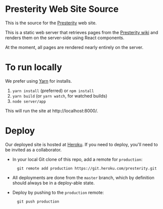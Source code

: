 # Presterity Web Site Source

This is the source for the [Presterity](https://presterity.org/) web site.

This is a static web server that retrieves pages from the
[Presterity wiki](https://presterity.atlassian.net/wiki/discover/all-updates)
and renders them on the server-side using React components.

At the moment, all pages are rendered nearly entirely on the server.

# To run locally

We prefer using [Yarn](https://yarnpkg.com/) for installs.

1. `yarn install` (preferred) or `npm install`
2. `yarn build` (or `yarn watch`, for watched builds)
3. `node server/app`

This will run the site at http://localhost:8000/.

# Deploy

Our deployed site is hosted at [Heroku](https://dashboard.heroku.com/apps/presterity).
If you need to deploy, you'll need to be invited as a collaborator.

* In your local Git clone of this repo, add a remote for `production`:

        git remote add production https://git.heroku.com/presterity.git

* All deployments are done from the `master` branch, which by definition should
  always be in a deploy-able state.

* Deploy by pushing to the `production` remote:

        git push production
 